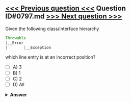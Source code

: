 [<<< Previous question <<<](0796.md)   Question ID#0797.md   [>>> Next question >>>](0798.md)
---

Given the following class/interface hierarchy


```php
Throwable
|__Error
|       |__Exception 

```
which line entry is at an incorrect position?

- [ ] A) 3
- [ ] B) 1
- [ ] C) 2
- [ ] D) All

<details><summary><b>Answer</b></summary>
<p>
  Answer: <strong>A</strong>
</p>
</details>
